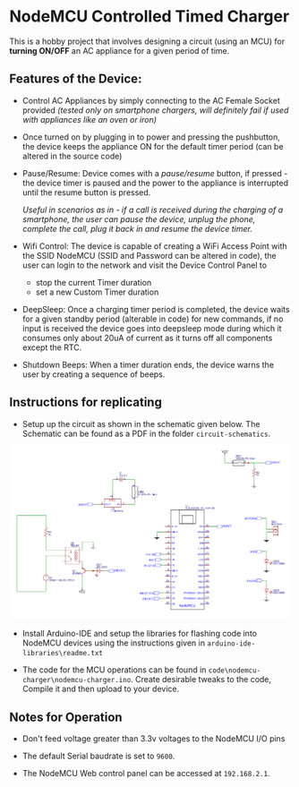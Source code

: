 # NodeMCU Controlled Timed Charger
This is a hobby project that involves designing a circuit (using an MCU) for **turning ON/OFF** an AC appliance for a given period of time.

## Features of the Device:

* Control AC Appliances by simply connecting to the AC Female Socket provided *(tested only on smartphone chargers, will definitely fail if used with appliances like an oven or iron)* 

* Once turned on by plugging in to power and pressing the pushbutton, the device keeps the appliance ON for the default timer period (can be altered in the source code)

* Pause/Resume: Device comes with a *pause/resume* button, if pressed - the device timer is paused and the power to the appliance is interrupted until the resume button is pressed.

    *Useful in scenarios as in - if a call is received during the charging of a smartphone, the user can pause the device, unplug the phone, complete the call, plug it back in and resume the device timer.* 

* Wifi Control: The device is capable of creating a WiFi Access Point with the SSID NodeMCU (SSID and Password can be altered in code), the user can login to the network and visit the Device Control Panel to 
    * stop the current Timer duration 
    * set a new Custom Timer duration

* DeepSleep: Once a charging timer period is completed, the device waits for a given standby period (alterable in code) for new commands, if no input is received the device goes into deepsleep mode during which it consumes only about 20uA of current as it turns off all components except the RTC.

* Shutdown Beeps: When a timer duration ends, the device warns the user by creating a sequence of beeps.

## Instructions for replicating

* Setup up the circuit as shown in the schematic given below. The Schematic can be found as a PDF in the folder `circuit-schematics`.


![](circuit-schematics\simple-schematic.png)


* Install Arduino-IDE and setup the libraries for flashing code into NodeMCU devices using the instructions given in `arduino-ide-libraries\readme.txt`

* The code for the MCU operations can be found in `code\nodemcu-charger\nodemcu-charger.ino`. Create desirable tweaks to the code, Compile it and then upload to your device.

## Notes for Operation

* Don't feed voltage greater than 3.3v voltages to the NodeMCU I/O pins

* The default Serial baudrate is set to `9600`.

* The NodeMCU Web control panel can be accessed at `192.168.2.1`.

